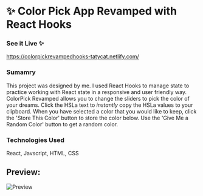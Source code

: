 # :sparkles: **Color Pick App Revamped with React Hooks**

### See it Live :sparkles:
https://colorpickrevampedhooks-tatycat.netlify.com/

### Sumamry
This project was designed by me. I used React Hooks to manage state to practice working with React state in a responsive and user friendly way.   
ColorPick Revamped allows you to change the sliders to pick the color of your dreams. Click the HSLa text to _instantly_ copy the HSLa values to your clipboard.  When you have selected a color that you would like to keep, click the 'Store This Color' button to store the color below. Use the 'Give Me a Random Color' button to get a random color.

### Technologies Used 
React, 
Javscript, 
HTML, 
CSS

## Preview:
![Preview]('build/static/images/rhookspicker.gif')